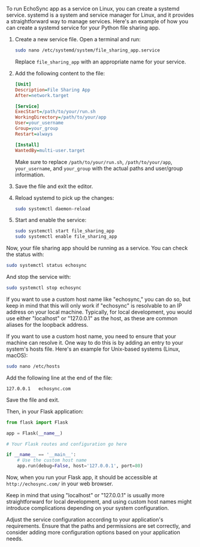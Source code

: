 To run EchoSync app as a service on Linux, you can create a systemd service. systemd is a system and service manager for Linux, and it provides a straightforward way to manage services. Here's an example of how you can create a systemd service for your Python file sharing app.

1. Create a new service file. Open a terminal and run:

   ```bash
   sudo nano /etc/systemd/system/file_sharing_app.service
   ```

   Replace `file_sharing_app` with an appropriate name for your service.

2. Add the following content to the file:

   ```ini
   [Unit]
   Description=File Sharing App
   After=network.target

   [Service]
   ExecStart=/path/to/your/run.sh
   WorkingDirectory=/path/to/your/app
   User=your_username
   Group=your_group
   Restart=always

   [Install]
   WantedBy=multi-user.target
   ```

   Make sure to replace `/path/to/your/run.sh`, `/path/to/your/app`, `your_username`, and `your_group` with the actual paths and user/group information.

3. Save the file and exit the editor.

4. Reload systemd to pick up the changes:

   ```bash
   sudo systemctl daemon-reload
   ```

5. Start and enable the service:

   ```bash
   sudo systemctl start file_sharing_app
   sudo systemctl enable file_sharing_app
   ```

Now, your file sharing app should be running as a service. You can check the status with:

```bash
sudo systemctl status echosync
```

And stop the service with:

```bash
sudo systemctl stop echosync
```
If you want to use a custom host name like "echosync," you can do so, but keep in mind that this will only work if "echosync" is resolvable to an IP address on your local machine. Typically, for local development, you would use either "localhost" or "127.0.0.1" as the host, as these are common aliases for the loopback address.

If you want to use a custom host name, you need to ensure that your machine can resolve it. One way to do this is by adding an entry to your system's hosts file. Here's an example for Unix-based systems (Linux, macOS):

```bash
sudo nano /etc/hosts
```

Add the following line at the end of the file:

```plaintext
127.0.0.1   echosync.com
```

Save the file and exit.

Then, in your Flask application:

```python
from flask import Flask

app = Flask(__name__)

# Your Flask routes and configuration go here

if __name__ == '__main__':
    # Use the custom host name
    app.run(debug=False, host='127.0.0.1', port=80)
```

Now, when you run your Flask app, it should be accessible at `http://echosync.com/` in your web browser.

Keep in mind that using "localhost" or "127.0.0.1" is usually more straightforward for local development, and using custom host names might introduce complications depending on your system configuration.

Adjust the service configuration according to your application's requirements. Ensure that the paths and permissions are set correctly, and consider adding more configuration options based on your application needs.
